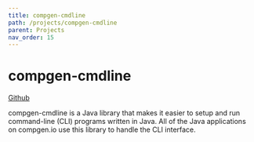 ```yaml
---
title: compgen-cmdline
path: /projects/compgen-cmdline
parent: Projects
nav_order: 15
---
```


# compgen-cmdline
[Github](https://github.com/compgen-io/compgen-cmdline)

compgen-cmdline is a Java library that makes it easier to setup and run command-line 
(CLI) programs written in Java. All of the Java applications on compgen.io use this 
library to handle the CLI interface.


